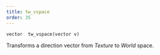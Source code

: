 ```yaml
---
title: tw_vspace
order: 35
---
```

`vector  tw_vspace(vector v)`

Transforms a direction vector from *Texture* to *World* space.
